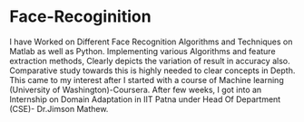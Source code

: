 # Face-Recoginition
I have Worked on Different Face Recognition Algorithms and Techniques on Matlab as well as Python.
Implementing various Algorithms and feature extraction methods, Clearly depicts the variation of result in accuracy also.
Comparative study towards this is highly needed to clear concepts in Depth.
This came to my interest after I started with a course of Machine learning (University of Washington)-Coursera. After few weeks, I got into an Internship on Domain Adaptation in IIT Patna under Head Of Department (CSE)- Dr.Jimson Mathew.

